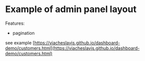 # Example of admin panel layout

Features: 
 - pagination

see example [https://viacheslavjs.github.io/dashboard-demo/customers.html](https://viacheslavjs.github.io/dashboard-demo/customers.html)
